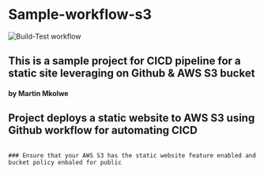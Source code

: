 # Sample-workflow-s3
![Build-Test workflow](https://github.com/jesmesjugger/Vueapp-devops/actions/workflows/node.js.yml/badge.svg)
## This is a sample project for CICD pipeline for a static site leveraging on Github & AWS S3 bucket

#### by Martin Mkolwe

## Project deploys a static website to AWS S3 using Github workflow for automating CICD

```

### Ensure that your AWS S3 has the static website feature enabled and bucket policy enbaled for public

